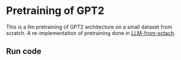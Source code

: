 # Pretraining of GPT2
This is a llm pretraining of GPT2 architecture on a small dataset from scratch. A re-implementation of pretraining done in [LLM-from-sctach](https://github.com/rasbt/LLMs-from-scratch).

## Run code



